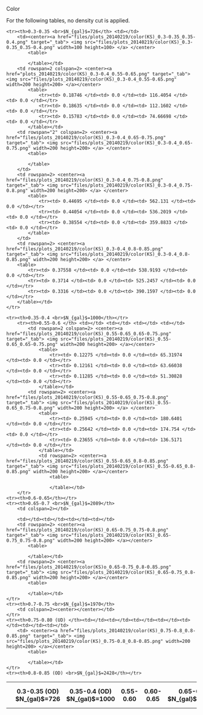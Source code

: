 Color

For the following tables, no density cut is applied.

<table>
       <tr><th> </th><th>0.3-0.35 (OD) <br>$N_{gal}$=726</th> <th>0.35-0.4 (OD) <br>$N_{gal}$=1000</th> <th>0.55-0.60 </th> <th> 0.60-0.65 </th> <th>0.65-0.7 <br>$N_{gal}$=2089</th><th>0.7-0.75 (OD)<br>$N_{gal}$=1970</th> <th> 0.75-0.8 (UD)</th><th>0.8-0.85 (OD) <br>$N_{gal}$=2428</th></tr>
    
    <tr><th>0.3-0.35 <br>$N_{gal}$=726</th> <td></td> 
        <td><center><a href="files/plots_20140219/color(KS)_0.3-0.35_0.35-0.4.png" target="_tab"> <img src="files/plots_20140219/color(KS)_0.3-0.35_0.35-0.4.png" width=100 height=100> </a> </center>
            <table>
                
            </table></td> 
        <td rowspan=2 colspan=2> <center><a href="plots_20140219/color(KS)_0.3-0.4_0.55-0.65.png" target="_tab"> <img src="files/plots_20140219/color(KS)_0.3-0.4_0.55-0.65.png" width=200 height=200> </a></center>
            <table>
                <tr><td> 0.18746 </td><td> 0.0 </td><td> 116.4054 </td><td> 0.0 </td></tr>
                <tr><td> 0.18635 </td><td> 0.0 </td><td> 112.1602 </td><td> 0.0 </td></tr>   
                <tr><td> 0.15783 </td><td> 0.0 </td><td> 74.66698 </td><td> 0.0 </td></tr> 
            </table></td> 
        <td rowspan="2" colspan=2> <center><a href="files/plots_20140219/color(KS)_0.3-0.4_0.65-0.75.png" target="_tab"> <img src="files/plots_20140219/color(KS)_0.3-0.4_0.65-0.75.png" width=200 height=200> </a> </center>
            <table>
                
            </table>
        </td>
        <td rowspan=2> <center><a href="files/plots_20140219/color(KS)_0.3-0.4_0.75-0.8.png" target="_tab"> <img src="files/plots_20140219/color(KS)_0.3-0.4_0.75-0.8.png" width=200 height=200> </a> </center>
            <table>
                <tr><td> 0.44695 </td><td> 0.0 </td><td> 562.131 </td><td> 0.0 </td></tr> 
                <tr><td> 0.44054 </td><td> 0.0 </td><td> 536.2019 </td><td> 0.0 </td></tr>
                <tr><td> 0.38554 </td><td> 0.0 </td><td> 359.8833 </td><td> 0.0 </td></tr>   
            </table>
        </td>
        <td rowspan=2> <center><a href="files/plots_20140219/color(KS)_0.3-0.4_0.8-0.85.png" target="_tab"> <img src="files/plots_20140219/color(KS)_0.3-0.4_0.8-0.85.png" width=200 height=200> </a> </center>
        <table>
            <tr><td> 0.37558 </td><td> 0.0 </td><td> 538.9193 </td><td> 0.0 </td></tr>
            <tr><td> 0.3714 </td><td> 0.0 </td><td> 525.2457 </td><td> 0.0 </td></tr>
            <tr><td> 0.3316 </td><td> 0.0 </td><td> 390.1597 </td><td> 0.0 </td></tr>          
        </table></td>
    </tr>
  
    <tr><th>0.35-0.4 <br>$N_{gal}$=1000</th></tr>
        <tr><th>0.55-0.6 </th> <td></td> <td></td> <td></td> <td></td> 
            <td rowspan=2 colspan=2> <center><a href="files/plots_20140219/color(KS)_0.55-0.65_0.65-0.75.png" target="_tab"> <img src="files/plots_20140219/color(KS)_0.55-0.65_0.65-0.75.png" width=200 height=200> </a></center> 
                <table>
                    <tr><td> 0.12275 </td><td> 0.0 </td><td> 65.31974 </td><td> 0.0 </td></tr>
                    <tr><td> 0.12161 </td><td> 0.0 </td><td> 63.66038 </td><td> 0.0 </td></tr>
                    <tr><td> 0.11285 </td><td> 0.0 </td><td> 51.30828 </td><td> 0.0 </td></tr>
                </table></td>
            <td rowspan=2> <center><a href="files/plots_20140219/color(KS)_0.55-0.65_0.75-0.8.png" target="_tab"> <img src="files/plots_20140219/color(KS)_0.55-0.65_0.75-0.8.png" width=200 height=200> </a> </center>
                <table>
                    <tr><td> 0.25945 </td><td> 0.0 </td><td> 180.6401 </td><td> 0.0 </td></tr>
                    <tr><td> 0.25642 </td><td> 0.0 </td><td> 174.754 </td><td> 0.0 </td></tr>
                    <tr><td> 0.23655 </td><td> 0.0 </td><td> 136.5171 </td><td> 0.0 </td></tr>
                </table></td>
                <td rowspan=2> <center><a href="files/plots_20140219/color(KS)_0.55-0.65_0.8-0.85.png" target="_tab"> <img src="files/plots_20140219/color(KS)_0.55-0.65_0.8-0.85.png" width=200 height=200> </a></center>
                    <table>
                        
                    </table></td>          
        </tr>    
    <tr><th>0.6-0.65</th></tr>    
    <tr><th>0.65-0.7 <br>$N_{gal}$=2089</th> 
        <td colspan=2></td>
        
        <td></td><td></td><td></td><td></td>
        <td rowspan=2> <center><a href="files/plots_20140219/color(KS)_0.65-0.75_0.75-0.8.png" target="_tab"> <img src="files/plots_20140219/color(KS)_0.65-0.75_0.75-0.8.png" width=200 height=200> </a></center>
            <table>
               
            </table></td>
        <td rowspan=2> <center><a href="files/plots_20140219/color(KS)o_0.65-0.75_0.8-0.85.png" target="_tab"> <img src="files/plots_20140219/color(KS)_0.65-0.75_0.8-0.85.png" width=200 height=200> </a></center>
            <table>
                
            </table></td>
    </tr>
    <tr><th>0.7-0.75 <br>$N_{gal}$=1970</th>
        <td colspan=2><center></center></td>
    </tr>
    <tr><th>0.75-0.80 (UD) </th><td></td><td></td><td></td><td></td><td></td><td></td><td></td>
        <td> <center><a href="files/plots_20140219/color(KS)_0.75-0.8_0.8-0.85.png" target="_tab"> <img src="files/plots_20140219/color(KS)_0.75-0.8_0.8-0.85.png" width=200 height=200> </a></center> 
            <table>
                
            </table></td>
    </tr>
    <tr><th>0.8-0.85 (OD) <br>$N_{gal}$=2428</th></tr>  
</table>
